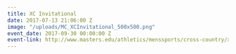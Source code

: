 ```yaml
---
title: XC Invitational
date: 2017-07-13 21:06:00 Z
image: "/uploads/MC_XCInvitational_500x500.png"
event_date: 2017-09-30 00:00:00 Z
event-link: http://www.masters.edu/athletics/menssports/cross-country/xc-invitational/
---
```


